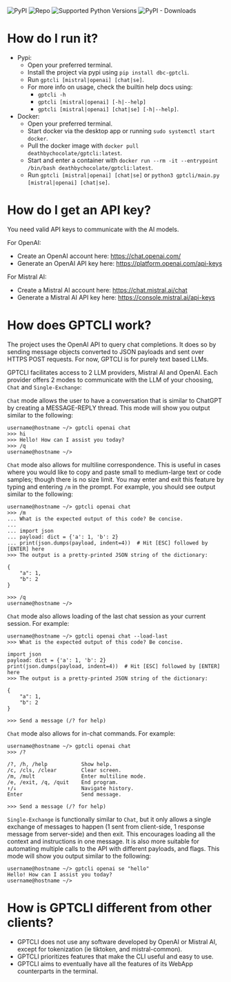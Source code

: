 ![PyPI](https://img.shields.io/pypi/v/dbc-gptcli?label=pypi%20version)
![Repo](https://img.shields.io/github/v/tag/deathbychocolate/gptcli?label=repo%20version)
![Supported Python Versions](https://img.shields.io/pypi/pyversions/dbc-gptcli)
![PyPI - Downloads](https://img.shields.io/pypi/dm/dbc-gptcli)

# How do I run it?
- Pypi:
    - Open your preferred terminal.
    - Install the project via pypi using `pip install dbc-gptcli`.
    - Run `gptcli [mistral|openai] [chat|se]`.
    - For more info on usage, check the builtin help docs using:
      - `gptcli -h`
      - `gptcli [mistral|openai] [-h|--help]`
      - `gptcli [mistral|openai] [chat|se] [-h|--help]`.
- Docker:
    - Open your preferred terminal.
    - Start docker via the desktop app or running `sudo systemctl start docker`.
    - Pull the docker image with `docker pull deathbychocolate/gptcli:latest`.
    - Start and enter a container with `docker run --rm -it --entrypoint /bin/bash deathbychocolate/gptcli:latest`.
    - Run `gptcli [mistral|openai] [chat|se]` or `python3 gptcli/main.py [mistral|openai] [chat|se]`.

# How do I get an API key?
You need valid API keys to communicate with the AI models.

For OpenAI:
- Create an OpenAI account here: https://chat.openai.com/
- Generate an OpenAI API key here: https://platform.openai.com/api-keys

For Mistral AI:
- Create a Mistral AI account here: https://chat.mistral.ai/chat
- Generate a Mistral AI API key here: https://console.mistral.ai/api-keys

# How does GPTCLI work?
The project uses the OpenAI API to query chat completions. It does so by sending message objects converted to JSON payloads and sent over HTTPS POST requests. For now, GPTCLI is for purely text based LLMs.

GPTCLI facilitates access to 2 LLM providers, Mistral AI and OpenAI. Each provider offers 2 modes to communicate with the LLM of your choosing, `Chat` and `Single-Exchange`:

`Chat` mode allows the user to have a conversation that is similar to ChatGPT by creating a MESSAGE-REPLY thread. This mode will show you output similar to the following:
```text
username@hostname ~/> gptcli openai chat
>>> hi
>>> Hello! How can I assist you today?
>>> /q
username@hostname ~/>
```

`Chat` mode also allows for multiline correspondence. This is useful in cases where you would like to copy and paste small to medium-large text or code samples; though there is no size limit. You may enter and exit this feature by typing and entering `/m` in the prompt. For example, you should see output similar to the following:
```text
username@hostname ~/> gptcli openai chat
>>> /m
... What is the expected output of this code? Be concise.
...
... import json
... payload: dict = {'a': 1, 'b': 2}
... print(json.dumps(payload, indent=4))  # Hit [ESC] followed by [ENTER] here
>>> The output is a pretty-printed JSON string of the dictionary:

{
    "a": 1,
    "b": 2
}

>>> /q
username@hostname ~/>
```

`Chat` mode also allows loading of the last chat session as your current session. For example:
```text
username@hostname ~/> gptcli openai chat --load-last
>>> What is the expected output of this code? Be concise.

import json
payload: dict = {'a': 1, 'b': 2}
print(json.dumps(payload, indent=4))  # Hit [ESC] followed by [ENTER] here
>>> The output is a pretty-printed JSON string of the dictionary:

{
    "a": 1,
    "b": 2
}

>>> Send a message (/? for help)
```

`Chat` mode also allows for in-chat commands. For example:
```text
username@hostname ~/> gptcli openai chat
>>> /?

/?, /h, /help           Show help.
/c, /cls, /clear        Clear screen.
/m, /mult               Enter multiline mode.
/e, /exit, /q, /quit    End program.
↑/↓                     Navigate history.
Enter                   Send message.

>>> Send a message (/? for help)
```

`Single-Exchange` is functionally similar to `Chat`, but it only allows a single exchange of messages to happen (1 sent from client-side, 1 response message from server-side) and then exit. This encourages loading all the context and instructions in one message. It is also more suitable for automating multiple calls to the API with different payloads, and flags. This mode will show you output similar to the following:
```text
username@hostname ~/> gptcli openai se "hello"
Hello! How can I assist you today?
username@hostname ~/>
```

# How is GPTCLI different from other clients?
- GPTCLI does not use any software developed by OpenAI or Mistral AI, except for tokenization (ie tiktoken, and mistral-common).
- GPTCLI prioritizes features that make the CLI useful and easy to use.
- GPTCLI aims to eventually have all the features of its WebApp counterparts in the terminal.
